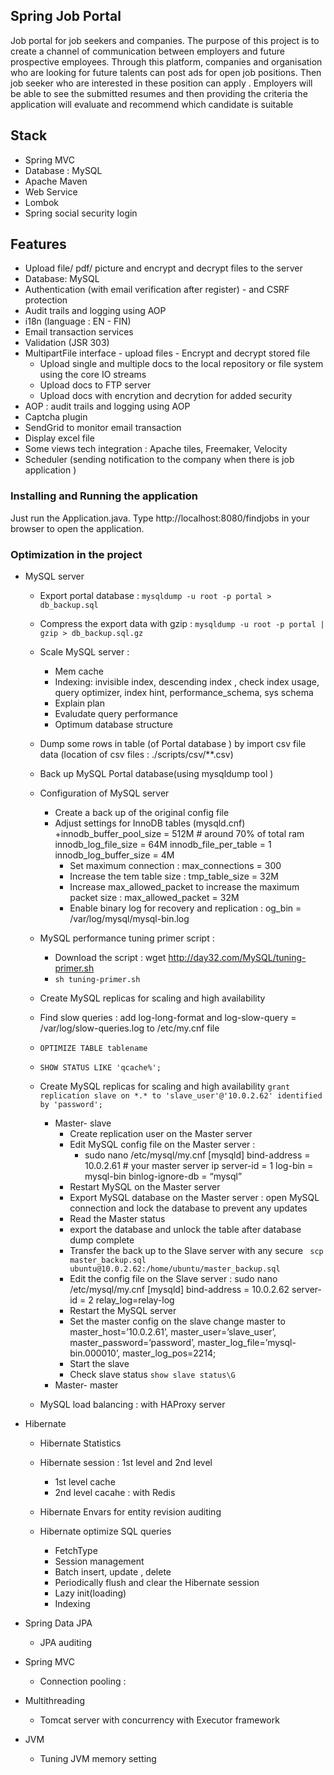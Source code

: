 ## Spring Job Portal

Job portal for job seekers and companies. The purpose of this project is to create a channel of communication between employers and future prospective employees. Through 
this platform, companies and organisation who are looking for future talents can post ads for open job positions. Then job seeker who are interested in these position can apply . Employers
will be able to see the submitted resumes and then providing the criteria the application will evaluate and recommend which candidate is suitable


## Stack 
+ Spring MVC 
+ Database : MySQL 
+ Apache Maven 
+ Web Service  
+ Lombok 
+ Spring social security login 


## Features 
+ Upload file/ pdf/ picture and encrypt and decrypt files to the server 
+ Database: MySQL 
+ Authentication (with email verification after register) - and CSRF protection 
+ Audit trails and logging using AOP
+ i18n (language : EN - FIN)
+ Email transaction services
+ Validation (JSR 303)
+ MultipartFile interface - upload files - Encrypt and decrypt stored file
    + Upload single and multiple docs to the local repository or file system using the core IO streams
    + Upload docs to FTP server 
    + Upload docs with encrytion and decrytion for added security 
+ AOP : audit trails and logging using AOP 
+ Captcha plugin 
+ SendGrid to monitor email transaction
+ Display excel file 
+ Some views tech integration : Apache tiles, Freemaker, Velocity
+ Scheduler (sending notification to the company when there is job application ) 
### Installing and Running the application

Just run the Application.java.
Type http://localhost:8080/findjobs in your browser to open the application.




### Optimization in the project 
+ MySQL server 
    + Export portal database : `mysqldump -u root -p portal > db_backup.sql`
    + Compress the export data with gzip : `mysqldump -u root -p portal | gzip > db_backup.sql.gz`
    + Scale MySQL server : 
        + Mem cache 
        + Indexing: invisible index, descending index , check index usage, query optimizer, index hint, performance_schema, sys schema 
        + Explain plan 
        + Evaludate query performance 
        + Optimum database structure 
    + Dump some rows in table (of Portal database ) by import csv file data (location of csv files : ./scripts/csv/**.csv)
    + Back up MySQL Portal database(using mysqldump tool )
    + Configuration of MySQL server     
        + Create a back up of the original config file 
        + Adjust settings for InnoDB tables (mysqld.cnf)
            +innodb_buffer_pool_size = 512M  # around 70% of total ram
             innodb_log_file_size  = 64M
             innodb_file_per_table = 1
             innodb_log_buffer_size = 4M
             + Set maximum connection : max_connections = 300
             + Increase the tem table size : tmp_table_size = 32M
             + Increase max_allowed_packet to increase the maximum packet size : max_allowed_packet = 32M
             + Enable binary log for recovery and replication : og_bin = /var/log/mysql/mysql-bin.log
    + MySQL performance tuning primer script : 
        + Download the script : wget http://day32.com/MySQL/tuning-primer.sh
        + `sh tuning-primer.sh`
        
    + Create MySQL replicas for scaling and high availability
    + Find slow queries : add log-long-format and log-slow-query = /var/log/slow-queries.log to /etc/my.cnf file 
    + `OPTIMIZE TABLE tablename` 
    + `SHOW STATUS LIKE 'qcache%';`
    + Create MySQL replicas for scaling and high availability `grant replication slave on *.* to 'slave_user'@'10.0.2.62' identified by 'password';`
        + Master- slave 
            + Create replication user on the Master server 
            + Edit MySQL config file on the Master server :
                + sudo nano /etc/mysql/my.cnf
                  [mysqld]
                  bind-address = 10.0.2.61    # your master server ip
                  server-id = 1
                  log-bin = mysql-bin
                  binlog-ignore-db = “mysql”
            + Restart MySQL on the Master server 
            + Export MySQL database on the Master server : open MySQL connection and lock the database to prevent any updates
            + Read the Master status 
            + export the database  and unlock the table after database dump complete 
            + Transfer the back up to the Slave server with any secure ` scp master_backup.sql ubuntu@10.0.2.62:/home/ubuntu/master_backup.sql`
            + Edit the config file on the Slave server :
                sudo nano /etc/mysql/my.cnf
                [mysqld]
                bind-address = 10.0.2.62
                server-id = 2
                relay_log=relay-log
            + Restart the MySQL server 
            + Set the master config on the slave 
                   change master to
                  master_host=’10.0.2.61’, master_user=’slave_user’,
                  master_password=’password’, master_log_file=’mysql-bin.000010’,
                  master_log_pos=2214;
            + Start the slave 
            + Check slave status `show slave status\G`
        + Master- master
    + MySQL load balancing : with HAProxy server
     
+ Hibernate 
    + Hibernate Statistics
    + Hibernate session : 1st level and 2nd level 
        + 1st level cache 
        + 2nd level cacahe : with Redis 
    + Hibernate Envars for entity revision auditing
   
    + Hibernate optimize SQL queries 
        + FetchType
        + Session management
        + Batch insert, update , delete 
        + Periodically flush and clear the Hibernate session
        + Lazy init(loading)
        + Indexing 
+ Spring Data JPA 
    + JPA auditing 

+ Spring MVC 
    + Connection pooling : 
    



+ Multithreading
    + Tomcat server with concurrency with Executor framework 


+ JVM 
    + Tuning JVM memory setting 


